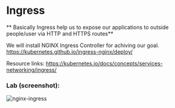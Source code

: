 # Ingress 
** Basically Ingress help us to expose our applications to outside people/user via HTTP and HTTPS routes**

We will install NGINX Ingress Controller for achiving our goal.
https://kubernetes.github.io/ingress-nginx/deploy/

Resource links:
https://kubernetes.io/docs/concepts/services-networking/ingress/

### Lab (screenshot):
![nginx-ingress](https://user-images.githubusercontent.com/73134659/152646566-95589b3e-b859-4081-aa29-320f80d3c92f.JPG)





